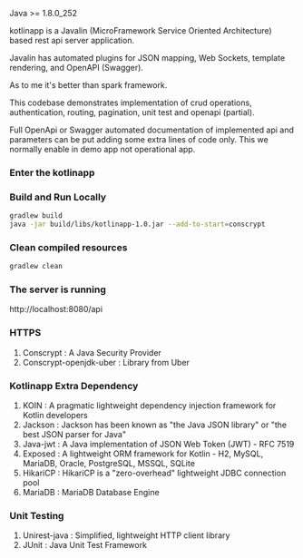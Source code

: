 Java >= 1.8.0_252

kotlinapp is a Javalin (MicroFramework Service Oriented Architecture) based rest api server application.

Javalin has automated plugins for JSON mapping, Web Sockets, template rendering, and OpenAPI (Swagger).

As to me it's better than spark framework.

This codebase demonstrates implementation of crud operations, authentication, routing, pagination, unit test and openapi (partial).

Full OpenApi or Swagger automated documentation of implemented api and parameters can be put adding some extra lines of code only. This we normally enable in demo app not operational app.

### Enter the kotlinapp

### Build and Run Locally

```bash
gradlew build
java -jar build/libs/kotlinapp-1.0.jar --add-to-start=conscrypt
```
### Clean compiled resources

```bash
gradlew clean
```

### The server is running

http://localhost:8080/api

### HTTPS
1. Conscrypt : A Java Security Provider
2. Conscrypt-openjdk-uber : Library from Uber

### Kotlinapp Extra Dependency

1. KOIN : A pragmatic lightweight dependency injection framework for Kotlin developers
2. Jackson : Jackson has been known as "the Java JSON library" or "the best JSON parser for Java"
3. Java-jwt : A Java implementation of JSON Web Token (JWT) - RFC 7519
4. Exposed : A lightweight ORM framework for Kotlin - H2, MySQL, MariaDB, Oracle, PostgreSQL, MSSQL, SQLite
5. HikariCP : HikariCP is a "zero-overhead" lightweight JDBC connection pool
6. MariaDB : MariaDB Database Engine

### Unit Testing
1. Unirest-java : Simplified, lightweight HTTP client library
2. JUnit : Java Unit Test Framework



